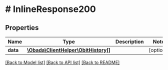 # # InlineResponse200

## Properties

Name | Type | Description | Notes
------------ | ------------- | ------------- | -------------
**data** | [**\Obada\ClientHelper\ObitHistory[]**](ObitHistory.md) |  | [optional]

[[Back to Model list]](../../README.md#models) [[Back to API list]](../../README.md#endpoints) [[Back to README]](../../README.md)
